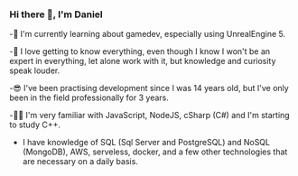 ### Hi there 👋, I'm Daniel

-🌱 I'm currently learning about gamedev, especially using UnrealEngine 5.

-🤯 I love getting to know everything, even though I know I won't be an expert in everything, let alone work with it, but knowledge and curiosity speak louder.

-😎 I've been practising development since I was 14 years old, but I've only been in the field professionally for 3 years.

-🐱‍👤 I'm very familiar with JavaScript, NodeJS, cSharp (C#) and I'm starting to study C++.

- I have knowledge of SQL (Sql Server and PostgreSQL) and NoSQL (MongoDB), AWS, serveless, docker, and a few other technologies that are necessary on a daily basis.
